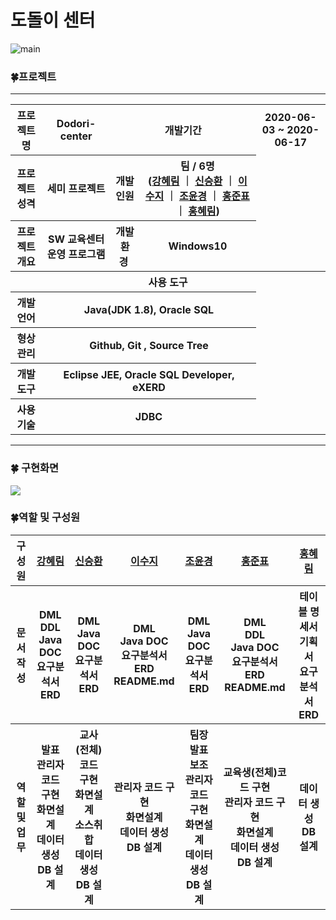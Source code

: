 # 도돌이 센터

![main](https://user-images.githubusercontent.com/67256749/85921382-fc058400-b8b6-11ea-92d0-44d5531946dd.png)
### :four_leaf_clover:프로젝트

-----
<table>
    <tr>
        <th>프로젝트 명 </th>
        <th>Dodori-center</th>
        <th colspan="3">개발기간</th>
        <th>2020-06-03 ~ 2020-06-17</th>
    </tr>
    <tr>
        <th>프로젝트 성격</th>
        <th>세미 프로젝트</th>
        <th colspan="2">개발인원</th>
        <th>팀 / 6명<br>
          (<a href="https://github.com/harim0235">강혜림</a> ｜ <a href="https://github.com/sexyseunghwan">신승환</a> ｜ <a href="https://github.com/suji-l">이수지</a> ｜ <a href="https://github.com/joyoonkyung">조윤경</a> ｜ <a href="https://github.com/wnsvy4231">홍준표</a> ｜ <a href="https://www.naver.com/">홍혜림</a>)
      </th>
    </tr>
      <tr>
        <th>프로젝트 개요</th>
        <th>SW 교육센터 운영 프로그램</th>
        <th colspan="2">개발환경&nbsp;</th>
        <th>Windows10</th>
    </tr>
    <tr>
        <th colspan="6">사용 도구</th>
    </tr>  
    <tr>
        <th>개발언어</th>
        <th colspan="4">Java(JDK 1.8), Oracle SQL</th>
    </tr>
    <tr>
        <th>형상관리</th>
        <th colspan="4">Github, Git , Source Tree</th>
    </tr>
    <tr>
        <th>개발도구</th>
        <th colspan="4">Eclipse JEE, Oracle SQL Developer, eXERD</th>
    </tr>
    <tr>
        <th>사용기술</th>
        <th colspan="4">JDBC</th>
    </tr>
</table>


-----

### :four_leaf_clover: 구현화면
<div><img src="https://user-images.githubusercontent.com/65217717/86288660-39ef0900-bc25-11ea-92f1-5ac23f755168.gif"></div>

### :four_leaf_clover:역할 및 구성원
<table> 
  <tr>
      <th>구성원</th>
      <th><a href="https://github.com/harim0235">강혜림</a></th>
      <th><a href="https://github.com/sexyseunghwan">신승환</a></th>
      <th><a href="https://github.com/suji-l">이수지</a></th>
      <th><a href="https://github.com/joyoonkyung">조윤경</a></th>
      <th><a href="https://github.com/wnsvy4231"><a href="https://github.com/wnsvy4231">홍준표</></a></th>
      <th><a href="https://www.naver.com/">홍혜림</a></th>
  </tr>
   <tr>
      <th>문서<br>작성</th>
      <th>DML<br>DDL<br>Java DOC<br>요구분석서<br>ERD</th>
      <th>DML<br>Java DOC<br>요구분석서<br>ERD</th>
      <th>DML<br>Java DOC<br>요구분석서<br>ERD<br>README.md</th>
      <th>DML<br>Java DOC<br>요구분석서<br>ERD</th>
      <th>DML<br>DDL<br>Java DOC<br>요구분석서<br>ERD<br>README.md</th>
      <th>테이블 명세서<br>기획서<br>요구 분석서<br>ERD</th>
  </tr>
    <tr>
      <th>역할<br>및<br>업무</th>
      <th>발표<br>관리자 코드 구현<br>화면설계<br>데이터 생성<br>DB 설계</th>
      <th>교사(전체)코드 구현<br>화면설계<br>소스취합<br>데이터 생성<br>DB 설계</th>
      <th>관리자 코드 구현<br>화면설계<br>데이터 생성<br>DB 설계</th>
      <th>팀장<br>발표 보조<br>관리자 코드 구현<br>화면설계<br>데이터 생성<br>DB 설계</th>
      <th>교육생(전체)코드 구현<br>관리자 코드 구현<br>화면설계<br>데이터 생성<br>DB 설계</th>
      <th>데이터 생성<br>DB 설계</th>
  </tr>
</table>

